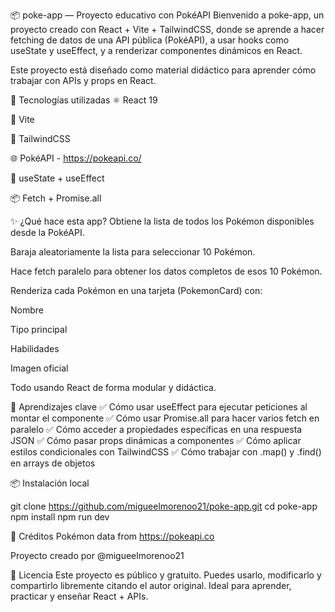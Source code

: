 📦 poke-app — Proyecto educativo con PokéAPI
Bienvenido a poke-app, un proyecto creado con React + Vite + TailwindCSS, donde se aprende a hacer fetching de datos de una API pública (PokéAPI), a usar hooks como useState y useEffect, y a renderizar componentes dinámicos en React.

Este proyecto está diseñado como material didáctico para aprender cómo trabajar con APIs y props en React.

🚀 Tecnologías utilizadas
⚛️ React 19

🧪 Vite

🎨 TailwindCSS

🌐 PokéAPI - https://pokeapi.co/

🧠 useState + useEffect

📦 Fetch + Promise.all

✨ ¿Qué hace esta app?
Obtiene la lista de todos los Pokémon disponibles desde la PokéAPI.

Baraja aleatoriamente la lista para seleccionar 10 Pokémon.

Hace fetch paralelo para obtener los datos completos de esos 10 Pokémon.

Renderiza cada Pokémon en una tarjeta (PokemonCard) con:

Nombre

Tipo principal

Habilidades

Imagen oficial

Todo usando React de forma modular y didáctica.

🧠 Aprendizajes clave
✅ Cómo usar useEffect para ejecutar peticiones al montar el componente
✅ Cómo usar Promise.all para hacer varios fetch en paralelo
✅ Cómo acceder a propiedades específicas en una respuesta JSON
✅ Cómo pasar props dinámicas a componentes
✅ Cómo aplicar estilos condicionales con TailwindCSS
✅ Cómo trabajar con .map() y .find() en arrays de objetos

📦 Instalación local

git clone https://github.com/migueelmorenoo21/poke-app.git
cd poke-app
npm install
npm run dev

🙌 Créditos
Pokémon data from https://pokeapi.co

Proyecto creado por @migueelmorenoo21

🤝 Licencia
Este proyecto es público y gratuito. Puedes usarlo, modificarlo y compartirlo libremente citando el autor original.
Ideal para aprender, practicar y enseñar React + APIs.
